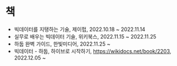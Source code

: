 # 책
- 빅데이터를 지탱하는 기술, 제이펍, 2022.10.18 ~ 2022.11.14
- 실무로 배우는 빅데이터 기술, 위키북스, 2022.11.15 ~ 2022.11.25
- 하둡 완벽 가이드, 한빛미디어, 2022.11.25 ~ 
- 빅데이터 - 하둡, 하이브로 시작하기, https://wikidocs.net/book/2203, 2022.12.05 ~


